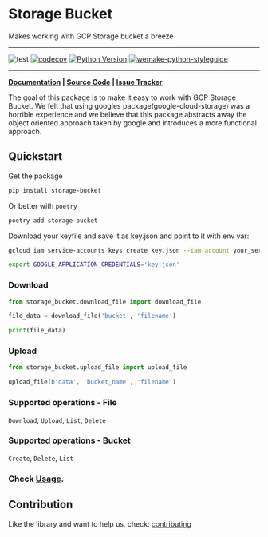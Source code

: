 # Storage Bucket

Makes working with GCP Storage bucket a breeze

___
![test](https://github.com/thomasborgen/storage-bucket/workflows/test/badge.svg)
[![codecov](https://codecov.io/gh/thomasborgen/storage-bucket/branch/master/graph/badge.svg)](https://codecov.io/gh/thomasborgen/storage-bucket)
[![Python Version](https://img.shields.io/pypi/pyversions/storage-bucket.svg)](https://pypi.org/project/storage-bucket/)
[![wemake-python-styleguide](https://img.shields.io/badge/style-wemake-000000.svg)](https://github.com/wemake-services/wemake-python-styleguide)
___

**[Documentation](https://thomasborgen.github.io/storage-bucket/) |
[Source Code](https://github.com/thomasborgen/storage-bucket) |
[Issue Tracker](https://github.com/thomasborgen/storage-bucket/issues)**

The goal of this package is to make it easy to work with GCP Storage Bucket. We felt that using googles package(google-cloud-storage) was a horrible experience and we believe that this package abstracts away the object oriented approach taken by google and introduces a more functional approach.

## Quickstart

Get the package
```sh
pip install storage-bucket
```

Or better with `poetry`
```sh
poetry add storage-bucket
```

Download your keyfile and save it as key.json and point to it with env var:

```sh
gcloud iam service-accounts keys create key.json --iam-account your_service_account@your_project.iam.gserviceaccount.com
```

```sh
export GOOGLE_APPLICATION_CREDENTIALS='key.json'
```


### Download
```python
from storage_bucket.download_file import download_file

file_data = download_file('bucket', 'filename')

print(file_data)
```

### Upload
```python
from storage_bucket.upload_file import upload_file

upload_file(b'data', 'bucket_name', 'filename')
```

### Supported operations - File

`Download`, `Upload`, `List`, `Delete`

### Supported operations - Bucket

`Create`, `Delete`, `List`

### Check [Usage](https://thomasborgen.github.io/storage-bucket/usage).

## Contribution

Like the library and want to help us, check: [contributing](https://thomasborgen.github.io/storage-bucket/contrib/contributing/)
